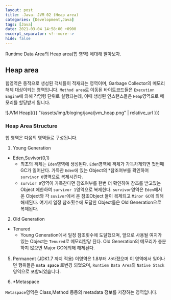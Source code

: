 ```yaml
---
layout: post
title: -Java- JVM 02 (Heap area)
categories: [Development,Java]
tags: [Java]
date: 2021-03-04 14:58:00 +0900
excerpt_separator: <!--more-->
hide: false
---
```

Runtime Data Area의 Heap area(힙 영역) 에대해 알아보자.
<!--more-->
## Heap area  

힙영역은 동적으로 생성된 객체들이 적재되는 영역이며, Garbage Collector의 메모리 해제 대상이되는 영역입니다. `Method area`로 이동된 바이트코드들은 `Execution Engine`에 의해 각명령 단위로 실행되는데, 이때 생성된 인스턴스들은 `Heap`영역으로 메모리를 할당받게 됩니다.  


![JVM Heap]({{ "/assets/img/bloging/java/jvm_heap.png" | relative_url }})  
  
### Heap Area Structure  

힙 영역은 다음의 영역들로 구성됩니다.
1. Young Generation  
- Eden,Suvivor(0,1)  
  - 최초의 객체는  `Eden`영역에 생성된다. `Eden`영역에 객체가 가득차게되면 첫번째 GC가 일어난다. 가득찬 `Eden`에 있는 Object의 *참조여부를 확인하여 `survivor 0`영역으로 복제시킨다.
  - `survior 0`영역이 가득찬다면 참조여부를 한번 더 확인하여 참조를 받고있는 Object 에한하여 `survivor 1`영역으로 복제한다. `survivor`영역은 `Eden`에서 온 Object와 각 `suvivor`에서 온 참조Object 들이 복제되고 `Minor GC`에 의해 해제된다. 여기서 일정 참조횟수에 도달한 Object들은 Old Generation으로 복제된다.  

2. Old Generation  
- Tenured
  - Young Generation에서 일정 참조횟수에 도달했으며, 앞으로 사용될 여지가 있는 Object는 `Tenured`로 메모리할당 된다. Old Generation의 메모리가 충분하지 않으면 Major GC에의해 해제된다.

5. Permanent (JDK1.7 까지 적용)
이영역은 1.8부터 사라졌으며 이 영역에서 일어나던 행위들은 **`mata space`** 로변경 되었으며,
`Runtiem Data Area`의 `Native Stack`영역으로 포함되었습니다.

5. *Metaspace  

`Metaspace`영역은 Class,Method 등등의 metadata 정보를 저장하는 영역입니다.
